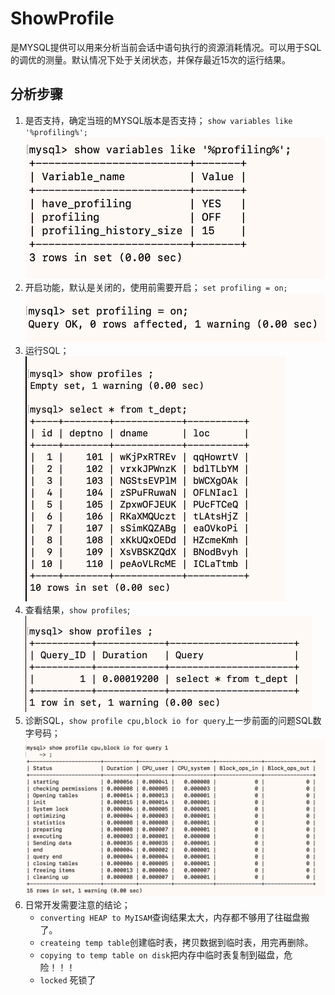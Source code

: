# ShowProfile

是MYSQL提供可以用来分析当前会话中语句执行的资源消耗情况。可以用于SQL的调优的测量。默认情况下处于关闭状态，并保存最近15次的运行结果。

## 分析步骤

1. 是否支持，确定当班的MYSQL版本是否支持；
   `show variables like '%profiling%';`
   ![index_12.png](0_images_2/index_12.png)
2. 开启功能，默认是关闭的，使用前需要开启；
   `set profiling = on;`
   ![index_13.png](0_images_2/index_13.png)
3. 运行SQL；
   ![index_14.png](0_images_2/index_14.png)
4. 查看结果，`show profiles`;
   ![index_15.png](0_images_2/index_15.png)
5. 诊断SQL，`show profile cpu,block io for query`上一步前面的问题SQL数字号码；
   ![index_16.png](0_images_2/index_16.png)
6. 日常开发需要注意的结论；
   - `converting HEAP to MyISAM`查询结果太大，内存都不够用了往磁盘搬了。
   - `createing temp table`创建临时表，拷贝数据到临时表，用完再删除。
   - `copying to temp table on disk`把内存中临时表复制到磁盘，危险！！！
   - `locked` 死锁了
